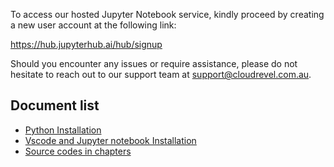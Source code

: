 To access our hosted Jupyter Notebook service, kindly proceed by creating a new user account at the following link:

https://hub.jupyterhub.ai/hub/signup

Should you encounter any issues or require assistance, please do not hesitate to reach out to our support team at support@cloudrevel.com.au.


## Document list

- [Python Installation](python_installation.md)
- [Vscode and Jupyter notebook Installation](vscode_installation.md)
- [Source codes in chapters](https://github.com/jacobcui/practicalpython)
